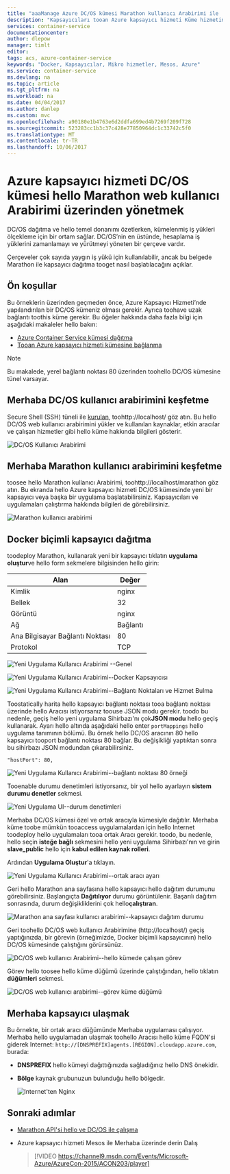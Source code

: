```yaml
---
title: "aaaManage Azure DC/OS kümesi Marathon kullanıcı Arabirimi ile | Microsoft Docs"
description: "Kapsayıcıları tooan Azure kapsayıcı hizmeti Küme hizmetine hello Marathon web kullanıcı arabirimini kullanarak dağıtın."
services: container-service
documentationcenter: 
author: dlepow
manager: timlt
editor: 
tags: acs, azure-container-service
keywords: "Docker, Kapsayıcılar, Mikro hizmetler, Mesos, Azure"
ms.service: container-service
ms.devlang: na
ms.topic: article
ms.tgt_pltfrm: na
ms.workload: na
ms.date: 04/04/2017
ms.author: danlep
ms.custom: mvc
ms.openlocfilehash: a90180e1b4763e6d2ddfa699ed4b7269f209f728
ms.sourcegitcommit: 523283cc1b3c37c428e77850964dc1c33742c5f0
ms.translationtype: MT
ms.contentlocale: tr-TR
ms.lasthandoff: 10/06/2017
---
```

# <a name="manage-an-azure-container-service-dcos-cluster-through-hello-marathon-web-ui"></a>Azure kapsayıcı hizmeti DC/OS kümesi hello Marathon web kullanıcı Arabirimi üzerinden yönetmek
DC/OS dağıtma ve hello temel donanımı özetlerken, kümelenmiş iş yükleri ölçekleme için bir ortam sağlar. DC/OS’nin en üstünde, hesaplama iş yüklerini zamanlamayı ve yürütmeyi yöneten bir çerçeve vardır.

Çerçeveler çok sayıda yaygın iş yükü için kullanılabilir, ancak bu belgede Marathon ile kapsayıcı dağıtma tooget nasıl başlatılacağını açıklar. 


## <a name="prerequisites"></a>Ön koşullar
Bu örneklerin üzerinden geçmeden önce, Azure Kapsayıcı Hizmeti’nde yapılandırılan bir DC/OS kümeniz olması gerekir. Ayrıca toohave uzak bağlantı toothis küme gerekir. Bu öğeler hakkında daha fazla bilgi için aşağıdaki makaleler hello bakın:

* [Azure Container Service kümesi dağıtma](container-service-deployment.md)
* [Tooan Azure kapsayıcı hizmeti kümesine bağlanma](../container-service-connect.md)

> [!NOTE]
> Bu makalede, yerel bağlantı noktası 80 üzerinden toohello DC/OS kümesine tünel varsayar.
>

## <a name="explore-hello-dcos-ui"></a>Merhaba DC/OS kullanıcı arabirimini keşfetme
Secure Shell (SSH) tüneli ile [kurulan](../container-service-connect.md), toohttp://localhost/ göz atın. Bu hello DC/OS web kullanıcı arabirimini yükler ve kullanılan kaynaklar, etkin aracılar ve çalışan hizmetler gibi hello küme hakkında bilgileri gösterir.

![DC/OS Kullanıcı Arabirimi](./media/container-service-mesos-marathon-ui/dcos2.png)

## <a name="explore-hello-marathon-ui"></a>Merhaba Marathon kullanıcı arabirimini keşfetme
toosee hello Marathon kullanıcı Arabirimi, toohttp://localhost/marathon göz atın. Bu ekranda hello Azure kapsayıcı hizmeti DC/OS kümesinde yeni bir kapsayıcı veya başka bir uygulama başlatabilirsiniz. Kapsayıcıları ve uygulamaları çalıştırma hakkında bilgileri de görebilirsiniz.  

![Marathon kullanıcı arabirimi](./media/container-service-mesos-marathon-ui/dcos3.png)

## <a name="deploy-a-docker-formatted-container"></a>Docker biçimli kapsayıcı dağıtma
toodeploy Marathon, kullanarak yeni bir kapsayıcı tıklatın **uygulama oluştur**ve hello form sekmelere bilgisinden hello girin:

| Alan | Değer |
| --- | --- |
| Kimlik |nginx |
| Bellek | 32 |
| Görüntü |nginx |
| Ağ |Bağlantı |
| Ana Bilgisayar Bağlantı Noktası |80 |
| Protokol |TCP |

![Yeni Uygulama Kullanıcı Arabirimi --Genel](./media/container-service-mesos-marathon-ui/dcos4.png)

![Yeni Uygulama Kullanıcı Arabirimi--Docker Kapsayıcısı](./media/container-service-mesos-marathon-ui/dcos5.png)

![Yeni Uygulama Kullanıcı Arabirimi--Bağlantı Noktaları ve Hizmet Bulma](./media/container-service-mesos-marathon-ui/dcos6.png)

Toostatically harita hello kapsayıcı bağlantı noktası tooa bağlantı noktası üzerinde hello Aracısı istiyorsanız toouse JSON modu gerekir. toodo bu nedenle, geçiş hello yeni uygulama Sihirbazı'nı çok**JSON modu** hello geçiş kullanarak. Ayarı hello altında aşağıdaki hello enter `portMappings` hello uygulama tanımının bölümü. Bu örnek hello DC/OS aracının 80 hello kapsayıcı tooport bağlantı noktası 80 bağlar. Bu değişikliği yaptıktan sonra bu sihirbazı JSON modundan çıkarabilirsiniz.

```none
"hostPort": 80,
```

![Yeni Uygulama Kullanıcı Arabirimi--bağlantı noktası 80 örneği](./media/container-service-mesos-marathon-ui/dcos13.png)

Tooenable durumu denetimleri istiyorsanız, bir yol hello ayarlayın **sistem durumu denetler** sekmesi.

![Yeni Uygulama UI--durum denetimleri](./media/container-service-mesos-marathon-ui/dcos_healthcheck.png)

Merhaba DC/OS kümesi özel ve ortak aracıyla kümesiyle dağıtılır. Merhaba küme toobe mümkün tooaccess uygulamalardan için hello Internet toodeploy hello uygulamaları tooa ortak Aracı gerekir. toodo, bu nedenle, hello seçin **isteğe bağlı** sekmesini hello yeni uygulama Sihirbazı'nın ve girin **slave_public** hello için **kabul edilen kaynak rolleri**.

Ardından **Uygulama Oluştur**'a tıklayın.

![Yeni Uygulama Kullanıcı Arabirimi--ortak aracı ayarı](./media/container-service-mesos-marathon-ui/dcos14.png)

Geri hello Marathon ana sayfasına hello kapsayıcı hello dağıtım durumunu görebilirsiniz. Başlangıçta **Dağıtılıyor** durumu görüntülenir. Başarılı dağıtım sonrasında, durum değişikliklerini çok hello**çalıştıran**.

![Marathon ana sayfası kullanıcı arabirimi--kapsayıcı dağıtım durumu](./media/container-service-mesos-marathon-ui/dcos7.png)

Geri toohello DC/OS web kullanıcı Arabirimine (http://localhost/) geçiş yaptığınızda, bir görevin (örneğimizde, Docker biçimli kapsayıcının) hello DC/OS kümesinde çalıştığını görürsünüz.

![DC/OS web kullanıcı Arabirimi--hello kümede çalışan görev](./media/container-service-mesos-marathon-ui/dcos8.png)

Görev hello toosee hello küme düğümü üzerinde çalıştığından, hello tıklatın **düğümleri** sekmesi.

![DC/OS web kullanıcı arabirimi--görev küme düğümü](./media/container-service-mesos-marathon-ui/dcos9.png)

## <a name="reach-hello-container"></a>Merhaba kapsayıcı ulaşmak

Bu örnekte, bir ortak aracı düğümünde Merhaba uygulaması çalışıyor. Merhaba hello uygulamadan ulaşmak toohello Aracısı hello küme FQDN'si giderek Internet: `http://[DNSPREFIX]agents.[REGION].cloudapp.azure.com`, burada:

* **DNSPREFIX** hello kümeyi dağıttığınızda sağladığınız hello DNS önekidir.
* **Bölge** kaynak grubunuzun bulunduğu hello bölgedir.

    ![Internet'ten Nginx](./media/container-service-mesos-marathon-ui/nginx.png)


## <a name="next-steps"></a>Sonraki adımlar
* [Marathon API'si hello ve DC/OS ile çalışma](container-service-mesos-marathon-rest.md)

* Azure kapsayıcı hizmeti Mesos ile Merhaba üzerinde derin Dalış

    > [!VIDEO https://channel9.msdn.com/Events/Microsoft-Azure/AzureCon-2015/ACON203/player]
    > 
